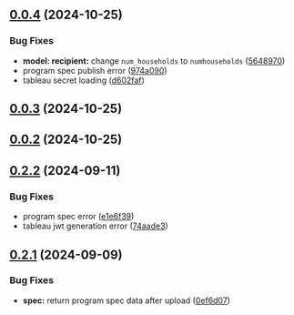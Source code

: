 ## [0.0.4](https://github.com/LiteracyBridge/amplio-backend/compare/v0.0.3...v0.0.4) (2024-10-25)


### Bug Fixes

* **model: recipient:** change `num_households` to `numhouseholds` ([5648970](https://github.com/LiteracyBridge/amplio-backend/commit/564897093d75fd5917cd654f239e7b619c9dc490))
* program spec publish error ([974a090](https://github.com/LiteracyBridge/amplio-backend/commit/974a090584a2562004becda498ff21c8b73d215e))
* tableau secret loading ([d602faf](https://github.com/LiteracyBridge/amplio-backend/commit/d602faf4dcc65357964ffef2dbd76b37e356ce83))



## [0.0.3](https://github.com/LiteracyBridge/amplio-backend/compare/v0.0.2...v0.0.3) (2024-10-25)



## [0.0.2](https://github.com/LiteracyBridge/amplio-backend/compare/v0.2.2...v0.0.2) (2024-10-25)



## [0.2.2](https://github.com/LiteracyBridge/amplio-backend/compare/v0.2.1...v0.2.2) (2024-09-11)


### Bug Fixes

* program spec error ([e1e6f39](https://github.com/LiteracyBridge/amplio-backend/commit/e1e6f39229045946b08fc3ed62e799cc6d99d990))
* tableau jwt generation error ([74aade3](https://github.com/LiteracyBridge/amplio-backend/commit/74aade305a5d8045b54044fbf34bee78ba4abec5))



## [0.2.1](https://github.com/LiteracyBridge/amplio-backend/compare/v0.2.0...v0.2.1) (2024-09-09)


### Bug Fixes

* **spec:** return program spec data after upload ([0ef6d07](https://github.com/LiteracyBridge/amplio-backend/commit/0ef6d07ed4de4060675e77ae5eafaccec91526ba))



